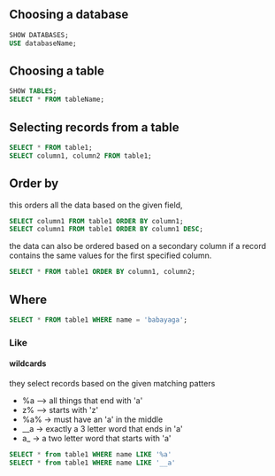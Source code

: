 ## Choosing a database
```sql
SHOW DATABASES;
USE databaseName;
```
## Choosing a table
```sql
SHOW TABLES;
SELECT * FROM tableName;
```
## Selecting records from a table
```sql
SELECT * FROM table1;
SELECT column1, column2 FROM table1;
```
## Order by 
this orders all the data based on the given field,
```sql
SELECT column1 FROM table1 ORDER BY column1;
SELECT column1 FROM table1 ORDER BY column1 DESC;
```
the data can also be ordered based on a secondary column if a record contains the same values for the first specified column.
```sql
SELECT * FROM table1 ORDER BY column1, column2;
```
## Where 
```sql
SELECT * FROM table1 WHERE name = 'babayaga';
```
### Like
#### wildcards
they select records based on the given matching patters
- %a --> all things that end with 'a'
- z% --> starts with 'z'
- %a% -> must have an 'a' in the middle
- \_\_a -> exactly a 3 letter word that ends in 'a'
- a\_ -> a two letter word that starts with 'a'

```sql
SELECT * from table1 WHERE name LIKE '%a'
SELECT * from table1 WHERE name LIKE '__a'
```


